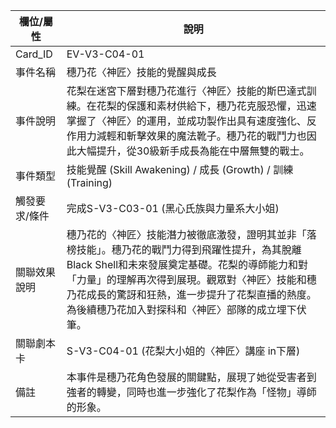 | 欄位/屬性 | 說明 |
|---|---|
| Card_ID | EV-V3-C04-01 |
| 事件名稱 | 穗乃花〈神匠〉技能的覺醒與成長 |
| 事件說明 | 花梨在迷宮下層對穗乃花進行〈神匠〉技能的斯巴達式訓練。在花梨的保護和素材供給下，穗乃花克服恐懼，迅速掌握了〈神匠〉的運用，並成功製作出具有速度強化、反作用力減輕和斬擊效果的魔法靴子。穗乃花的戰鬥力也因此大幅提升，從30級新手成長為能在中層無雙的戰士。 |
| 事件類型 | 技能覺醒 (Skill Awakening) / 成長 (Growth) / 訓練 (Training) |
| 觸發要求/條件 | 完成S-V3-C03-01 (黑心氏族與力量系大小姐) |
| 關聯效果說明 | 穗乃花的〈神匠〉技能潛力被徹底激發，證明其並非「落榜技能」。穗乃花的戰鬥力得到飛躍性提升，為其脫離Black Shell和未來發展奠定基礎。花梨的導師能力和對「力量」的理解再次得到展現。觀眾對〈神匠〉技能和穗乃花成長的驚訝和狂熱，進一步提升了花梨直播的熱度。為後續穗乃花加入對探科和〈神匠〉部隊的成立埋下伏筆。 |
| 關聯劇本卡 | S-V3-C04-01 (花梨大小姐的〈神匠〉講座 in下層) |
| 備註 | 本事件是穗乃花角色發展的關鍵點，展現了她從受害者到強者的轉變，同時也進一步強化了花梨作為「怪物」導師的形象。 |

